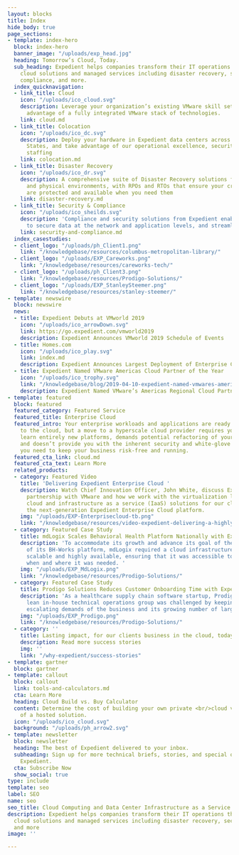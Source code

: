 ```yaml
---
layout: blocks
title: Index
hide_body: true
page_sections:
- template: index-hero
  block: index-hero
  banner_image: "/uploads/exp_head.jpg"
  heading: Tomorrow’s Cloud, Today.
  sub_heading: Expedient helps companies transform their IT operations through award-winning
    cloud solutions and managed services including disaster recovery, security and
    compliance, and more.
  index_quicknavigation:
  - link_title: Cloud
    icon: "/uploads/ico_cloud.svg"
    description: Leverage your organization’s existing VMware skill sets while taking
      advantage of a fully integrated VMware stack of technologies.
    link: cloud.md
  - link_title: Colocation
    icon: "/uploads/ico_dc.svg"
    description: Deploy your hardware in Expedient data centers across the United
      States, and take advantage of our operational excellence, security, and 24x7x365
      staffing
    link: colocation.md
  - link_title: Disaster Recovery
    icon: "/uploads/ico_dr.svg"
    description: A comprehensive suite of Disaster Recovery solutions for both virtual
      and physical environments, with RPOs and RTOs that ensure your critical applications
      are protected and available when you need them
    link: disaster-recovery.md
  - link_title: Security & Compliance
    icon: "/uploads/ico_sheilds.svg"
    description: 'Compliance and security solutions from Expedient enable organizations
      to secure data at the network and application levels, and streamline audit efforts '
    link: security-and-compliance.md
  index_casestudies:
  - client_logo: "/uploads/ph_Client1.png"
    link: "/knowledgebase/resources/columbus-metropolitan-library/"
  - client_logo: "/uploads/EXP_Careworks.png"
    link: "/knowledgebase/resources/careworks-tech/"
  - client_logo: "/uploads/ph_Client3.png"
    link: "/knowledgebase/resources/Prodigo-Solutions/"
  - client_logo: "/uploads/EXP_StanleySteemer.png"
    link: "/knowledgebase/resources/stanley-steemer/"
- template: newswire
  block: newswire
  news:
  - title: Expedient Debuts at VMworld 2019
    icon: "/uploads/ico_arrowDown.svg"
    link: https://go.expedient.com/vmworld2019
    description: Expedient Announces VMworld 2019 Schedule of Events
  - title: Homes.com
    icon: "/uploads/ico_play.svg"
    link: index.md
    description: Expedient Announces Largest Deployment of Enterprise Cloud Platform
  - title: Expedient Named VMware Americas Cloud Partner of the Year
    icon: "/uploads/ico_trophy.svg"
    link: "/knowledgebase/blog/2019-04-10-expedient-named-vmwares-americas-cloud-partner-of-the-year/"
    description: Expedient Named VMware’s Americas Regional Cloud Partner of the Year
- template: featured
  block: featured
  featured_category: Featured Service
  featured_title: Enterprise Cloud
  featured_intro: Your enterprise workloads and applications are ready for a migration
    to the cloud, but a move to a hyperscale cloud provider requires your teams to
    learn entirely new platforms, demands potential refactoring of your applications,
    and doesn’t provide you with the inherent security and white-glove managed services
    you need to keep your business risk-free and running.
  featured_cta_link: cloud.md
  featured_cta_text: Learn More
  related_products:
  - category: Featured Video
    title: 'Delivering Expedient Enterprise Cloud '
    description: Watch Chief Innovation Officer, John White, discuss Expedient’s long-standing
      partnership with VMware and how we work with the virtualization leader to build
      cloud and infrastructure as a service (IaaS) solutions for our clients, including
      the next-generation Expedient Enterprise Cloud platform.
    img: "/uploads/EXP-Enterprisecloud-tb.png"
    link: "/knowledgebase/resources/video-expedient-delivering-a-highly-performant-enterprise-cloud-with-vmware/"
  - category: Featured Case Study
    title: mdLogix Scales Behavioral Health Platform Nationally with Expedient
    description: 'To accommodate its growth and advance its goal of the national adoption
      of its BH-Works platform, mdLogix required a cloud infrastructure that was both
      scalable and highly available, ensuring that it was accessible to health screeners
      when and where it was needed. '
    img: "/uploads/EXP_MdLogix.png"
    link: "/knowledgebase/resources/Prodigo-Solutions/"
  - category: Featured Case Study
    title: Prodigo Solutions Reduces Customer Onboarding Time with Expedient
    description: 'As a healthcare supply chain software startup, Prodigo Solutions’
      lean in-house technical operations group was challenged by keeping up with the
      escalating demands of the business and its growing number of large customers. '
    img: "/uploads/EXP_Prodigo.png"
    link: "/knowledgebase/resources/Prodigo-Solutions/"
  - category: ''
    title: Lasting impact, for our clients business in the cloud, today.
    description: Read more success stories
    img: ''
    link: "/why-expedient/success-stories"
- template: gartner
  block: gartner
- template: callout
  block: callout
  link: tools-and-calculators.md
  cta: Learn More
  heading: Cloud Build vs. Buy Calculator
  content: Determine the cost of building your own private <br/>cloud vs. the cost
    of a hosted solution.
  icon: "/uploads/ico_cloud.svg"
  background: "/uploads/ph_arrow2.svg"
- template: newsletter
  block: newsletter
  heading: The best of Expedient delivered to your inbox.
  subheading: Sign up for more technical briefs, stories, and special offers from
    Expedient.
  cta: Subscribe Now
  show_social: true
type: include
template: seo
label: SEO
name: seo
seo_title: Cloud Computing and Data Center Infrastructure as a Service
description: Expedient helps companies transform their IT operations through award-winning
  cloud solutions and managed services including disaster recovery, security and compliance,
  and more
image: ''

---
```


